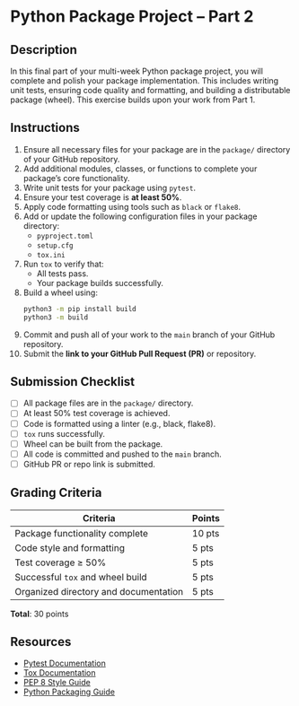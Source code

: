 # Python Package Project – Part 2

## Description
In this final part of your multi-week Python package project, you will complete and polish your package implementation. This includes writing unit tests, ensuring code quality and formatting, and building a distributable package (wheel). This exercise builds upon your work from Part 1.

## Instructions

1. Ensure all necessary files for your package are in the `package/` directory of your GitHub repository.
2. Add additional modules, classes, or functions to complete your package’s core functionality.
3. Write unit tests for your package using `pytest`.
4. Ensure your test coverage is **at least 50%**.
5. Apply code formatting using tools such as `black` or `flake8`.
6. Add or update the following configuration files in your package directory:
   - `pyproject.toml`
   - `setup.cfg`
   - `tox.ini`
7. Run `tox` to verify that:
   - All tests pass.
   - Your package builds successfully.
8. Build a wheel using:
   ```bash
   python3 -m pip install build
   python3 -m build
   ```
9. Commit and push all of your work to the `main` branch of your GitHub repository.
10. Submit the **link to your GitHub Pull Request (PR)** or repository.

## Submission Checklist
- [ ] All package files are in the `package/` directory.
- [ ] At least 50% test coverage is achieved.
- [ ] Code is formatted using a linter (e.g., black, flake8).
- [ ] `tox` runs successfully.
- [ ] Wheel can be built from the package.
- [ ] All code is committed and pushed to the `main` branch.
- [ ] GitHub PR or repo link is submitted.

## Grading Criteria

| Criteria                                 | Points |
|------------------------------------------|--------|
| Package functionality complete           | 10 pts |
| Code style and formatting                | 5 pts  |
| Test coverage ≥ 50%                      | 5 pts  |
| Successful `tox` and wheel build         | 5 pts  |
| Organized directory and documentation    | 5 pts  |

**Total**: 30 points

## Resources
- [Pytest Documentation](https://docs.pytest.org/en/stable/)
- [Tox Documentation](https://tox.readthedocs.io/en/latest/)
- [PEP 8 Style Guide](https://peps.python.org/pep-0008/)
- [Python Packaging Guide](https://packaging.python.org/)
